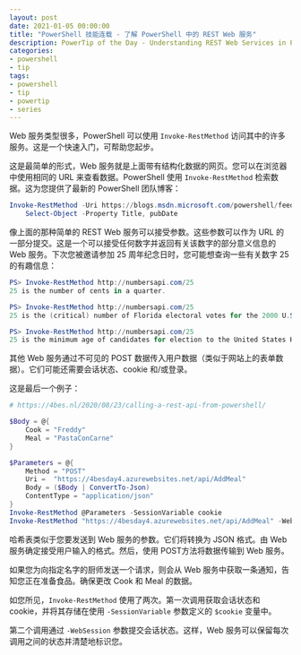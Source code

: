 ```yaml
---
layout: post
date: 2021-01-05 00:00:00
title: "PowerShell 技能连载 - 了解 PowerShell 中的 REST Web 服务"
description: PowerTip of the Day - Understanding REST Web Services in PowerShell
categories:
- powershell
- tip
tags:
- powershell
- tip
- powertip
- series
---
```

Web 服务类型很多，PowerShell 可以使用 `Invoke-RestMethod` 访问其中的许多服务。这是一个快速入门，可帮助您起步。

这是最简单的形式，Web 服务就是上面带有结构化数据的网页。您可以在浏览器中使用相同的 URL 来查看数据。PowerShell 使用 `Invoke-RestMethod` 检索数据。这为您提供了最新的 PowerShell 团队博客：

```powershell
Invoke-RestMethod -Uri https://blogs.msdn.microsoft.com/powershell/feed/ |
    Select-Object -Property Title, pubDate
```

像上面的那种简单的 REST Web 服务可以接受参数。这些参数可以作为 URL 的一部分提交。这是一个可以接受任何数字并返回有关该数字的部分意义信息的 Web 服务。下次您被邀请参加 25 周年纪念日时，您可能想查询一些有关数字 25 的有趣信息：

```powershell
PS> Invoke-RestMethod http://numbersapi.com/25
25 is the number of cents in a quarter.

PS> Invoke-RestMethod http://numbersapi.com/25
25 is the (critical) number of Florida electoral votes for the 2000 U.S. presidential election.

PS> Invoke-RestMethod http://numbersapi.com/25
25 is the minimum age of candidates for election to the United States House of Representatives.
```

其他 Web 服务通过不可见的 POST 数据传入用户数据（类似于网站上的表单数据）。它们可能还需要会话状态、cookie 和/或登录。

这是最后一个例子：

```powershell
# https://4bes.nl/2020/08/23/calling-a-rest-api-from-powershell/

$Body = @{
    Cook = "Freddy"
    Meal = "PastaConCarne"
}

$Parameters = @{
    Method = "POST"
    Uri =  "https://4besday4.azurewebsites.net/api/AddMeal"
    Body = ($Body | ConvertTo-Json)
    ContentType = "application/json"
}
Invoke-RestMethod @Parameters -SessionVariable cookie
Invoke-RestMethod "https://4besday4.azurewebsites.net/api/AddMeal" -WebSession $cookie
```

哈希表类似于您要发送到 Web 服务的参数。它们将转换为 JSON 格式。由 Web 服务确定接受用户输入的格式。然后，使用 POST方法将数据传输到 Web 服务。

如果您为向指定名字的厨师发送一个请求，则会从 Web 服务中获取一条通知，告知您正在准备食品。确保更改 Cook 和 Meal 的数据。

如您所见，`Invoke-RestMethod` 使用了两次。第一次调用获取会话状态和 cookie，并将其存储在使用 `-SessionVariable` 参数定义的 `$cookie` 变量中。

第二个调用通过 `-WebSession` 参数提交会话状态。这样，Web 服务可以保留每次调用之间的状态并清楚地标识您。

<!--本文国际来源：[Understanding REST Web Services in PowerShell](https://community.idera.com/database-tools/powershell/powertips/b/tips/posts/understanding-rest-web-services-in-powershell)-->

